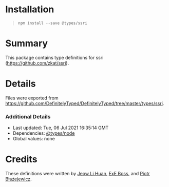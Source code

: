 # Installation
> `npm install --save @types/ssri`

# Summary
This package contains type definitions for ssri (https://github.com/zkat/ssri).

# Details
Files were exported from https://github.com/DefinitelyTyped/DefinitelyTyped/tree/master/types/ssri.

### Additional Details
 * Last updated: Tue, 06 Jul 2021 16:35:14 GMT
 * Dependencies: [@types/node](https://npmjs.com/package/@types/node)
 * Global values: none

# Credits
These definitions were written by [Jeow Li Huan](https://github.com/huan086), [ExE Boss](https://github.com/ExE-Boss), and [Piotr Błażejewicz](https://github.com/peterblazejewicz).
